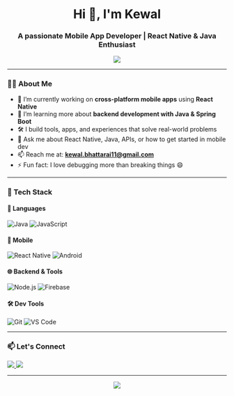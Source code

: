 <!-- GitHub Profile README -->

<h1 align="center">Hi 👋, I'm Kewal</h1>
<h3 align="center">A passionate Mobile App Developer | React Native & Java Enthusiast</h3>

<p align="center">
  <img src="https://readme-typing-svg.demolab.com/?lines=React+Native+Developer;Java+Backend+Explorer;Open+Source+Contributor;Tech+Learner+For+Life&center=true&width=500&height=30" />
</p>

---

### 🧑‍💻 About Me

- 🔭 I’m currently working on **cross-platform mobile apps** using **React Native**  
- 🌱 I’m learning more about **backend development with Java & Spring Boot**
- 🛠️ I build tools, apps, and experiences that solve real-world problems
- 💬 Ask me about React Native, Java, APIs, or how to get started in mobile dev
- 📫 Reach me at: **kewal.bhattarai11@gmail.com**
- ⚡ Fun fact: I love debugging more than breaking things 😄

---

### 💼 Tech Stack

#### 🚀 Languages
![Java](https://img.shields.io/badge/Java-%23ED8B00.svg?style=for-the-badge&logo=java&logoColor=white)
![JavaScript](https://img.shields.io/badge/JavaScript-F7DF1E?style=for-the-badge&logo=javascript&logoColor=black)

#### 📱 Mobile
![React Native](https://img.shields.io/badge/React%20Native-20232A?style=for-the-badge&logo=react&logoColor=61DAFB)
![Android](https://img.shields.io/badge/Android-3DDC84?style=for-the-badge&logo=android&logoColor=white)

#### 🌐 Backend & Tools
![Node.js](https://img.shields.io/badge/Node.js-339933?style=for-the-badge&logo=nodedotjs&logoColor=white)
![Firebase](https://img.shields.io/badge/Firebase-ffca28?style=for-the-badge&logo=firebase&logoColor=black)

#### 🛠️ Dev Tools
![Git](https://img.shields.io/badge/Git-F05032?style=for-the-badge&logo=git&logoColor=white)
![VS Code](https://img.shields.io/badge/VS%20Code-007ACC?style=for-the-badge&logo=visual-studio-code&logoColor=white)

---





### 📫 Let's Connect

<p align="left">
  <a href="https://linkedin.com/in/kewal-bhattarai/" target="_blank">
    <img src="https://img.shields.io/badge/LinkedIn-blue?style=for-the-badge&logo=linkedin" />
  </a>
  <a href="mailto:kewal.bhattarai11@gmail.com
    <img src="https://img.shields.io/badge/Gmail-red?style=for-the-badge&logo=gmail&logoColor=white" />
  </a>
  <a href="https://github.com/kewalbhatt">
    <img src="https://img.shields.io/badge/GitHub-100000?style=for-the-badge&logo=github&logoColor=white" />
  </a>
</p>

---

<p align="center">
  <img src="https://visitor-badge.laobi.icu/badge?page_id=your-username" />
</p>
